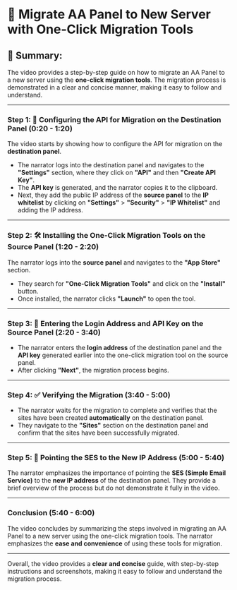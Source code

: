 # 📢 Migrate AA Panel to New Server with One-Click Migration Tools

## 📝 Summary:

The video provides a step-by-step guide on how to migrate an AA Panel to a new server using the **one-click migration tools**. The migration process is demonstrated in a clear and concise manner, making it easy to follow and understand.

---

### Step 1: 🔧 Configuring the API for Migration on the Destination Panel (0:20 - 1:20)

The video starts by showing how to configure the API for migration on the **destination panel**. 

- The narrator logs into the destination panel and navigates to the **"Settings"** section, where they click on **"API"** and then **"Create API Key"**.
- The **API key** is generated, and the narrator copies it to the clipboard.
- Next, they add the public IP address of the **source panel** to the **IP whitelist** by clicking on **"Settings"** > **"Security"** > **"IP Whitelist"** and adding the IP address.

---

### Step 2: 🛠️ Installing the One-Click Migration Tools on the Source Panel (1:20 - 2:20)

The narrator logs into the **source panel** and navigates to the **"App Store"** section.

- They search for **"One-Click Migration Tools"** and click on the **"Install"** button.
- Once installed, the narrator clicks **"Launch"** to open the tool.

---

### Step 3: 🔑 Entering the Login Address and API Key on the Source Panel (2:20 - 3:40)

- The narrator enters the **login address** of the destination panel and the **API key** generated earlier into the one-click migration tool on the source panel.
- After clicking **"Next"**, the migration process begins.

---

### Step 4: ✅ Verifying the Migration (3:40 - 5:00)

- The narrator waits for the migration to complete and verifies that the sites have been created **automatically** on the destination panel.
- They navigate to the **"Sites"** section on the destination panel and confirm that the sites have been successfully migrated.

---

### Step 5: 📍 Pointing the SES to the New IP Address (5:00 - 5:40)

The narrator emphasizes the importance of pointing the **SES (Simple Email Service)** to the **new IP address** of the destination panel. They provide a brief overview of the process but do not demonstrate it fully in the video.

---

### Conclusion (5:40 - 6:00)

The video concludes by summarizing the steps involved in migrating an AA Panel to a new server using the one-click migration tools. The narrator emphasizes the **ease and convenience** of using these tools for migration.

---

Overall, the video provides a **clear and concise** guide, with step-by-step instructions and screenshots, making it easy to follow and understand the migration process.
